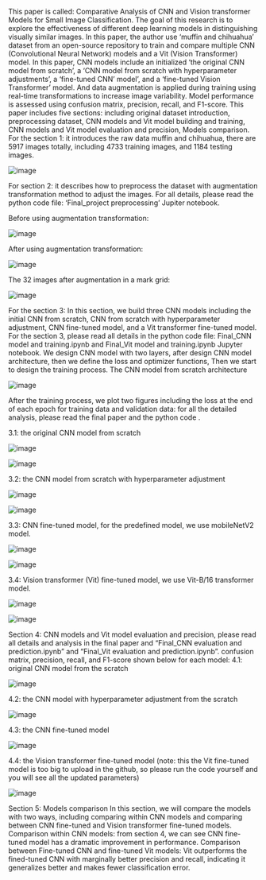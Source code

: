 This paper is called: Comparative Analysis of CNN and Vision transformer Models for Small Image Classification.
The goal of this research is to explore the effectiveness of different deep learning models in distinguishing visually similar images. In this paper, the author use ‘muffin and chihuahua’ dataset from an open-source repository to train and compare multiple CNN (Convolutional Neural Network) models and a Vit (Vision Transformer) model.
In this paper, CNN models include an initialized ‘the original CNN model from scratch’, a ‘CNN model from scratch with hyperparameter adjustments’, a ‘fine-tuned CNN’ model’, and a ‘fine-tuned Vision Transformer’ model. And data augmentation is applied during training using real-time transformations to increase image variability.
Model performance is assessed using confusion matrix, precision, recall, and F1-score. This paper includes five sections: including original dataset introduction, preprocessing dataset, CNN models and Vit model building and training, CNN models and Vit model evaluation and precision, Models comparison. 
For the section 1: it introduces the raw data muffin and chihuahua, there are 5917 images totally, including 4733 training images, and 1184 testing images.


![image](https://github.com/user-attachments/assets/adc71038-7912-41bb-8437-c8454e57597b)

For section 2: it describes how to preprocess the dataset with augmentation transformation method to adjust the images. For all details, please read the python code file: ‘Final_project preprocessing’ Jupiter notebook.

Before using augmentation transformation: 

![image](https://github.com/user-attachments/assets/706e1b8c-3871-4de5-a572-ea77e7fce558)

After using augmentation transformation:

![image](https://github.com/user-attachments/assets/b7b370eb-e6cd-4ced-80ba-4e23a03e39e8)

The 32 images after augmentation in a mark grid: 

![image](https://github.com/user-attachments/assets/ef5bee97-5073-4c6d-9dbd-bef43ab30c91)

For the section 3: 
In this section, we build three CNN models including the initial CNN from scratch, CNN from scratch with hyperparameter adjustment, CNN fine-tuned model, and a Vit transformer fine-tuned model. 
For the section 3, please read all details in the python code file: Final_CNN model and training.ipynb and Final_Vit model and training.ipynb Jupyter notebook. 
We design CNN model with two layers, after design CNN model architecture, then we define the loss and optimizer functions, Then we start to design the training process. 
The CNN model from scratch architecture

![image](https://github.com/user-attachments/assets/5d526947-c9c7-42bb-b95d-e1e712408a67)

After the training process, we plot two figures including the loss at the end of each epoch for training data and validation data: for all the detailed analysis, please read the final paper and the python code . 

3.1: the original CNN model from scratch 

![image](https://github.com/user-attachments/assets/a48e08f5-4936-48f8-9d2a-7aa9410ff5c9)

![image](https://github.com/user-attachments/assets/9ddbcee3-5e9d-48e3-997f-18bdf0c85897)

3.2: the CNN model from scratch with hyperparameter adjustment 

![image](https://github.com/user-attachments/assets/a0202a11-8c81-4aa2-98c5-dbeaeed1cd87)

![image](https://github.com/user-attachments/assets/b2f6e875-abbc-49d9-be5e-249c19643b36)

3.3: CNN fine-tuned model, for the predefined model, we use mobileNetV2 model. 

![image](https://github.com/user-attachments/assets/5b94b84a-94f5-4ee2-ba14-df858e9f495f)

![image](https://github.com/user-attachments/assets/52d1164f-f60a-4138-a392-99cc7814e6d1)

3.4: Vision transformer (Vit) fine-tuned model, we use Vit-B/16 transformer model. 

![image](https://github.com/user-attachments/assets/90f973f0-0529-4791-88c8-e2b1f6315503)

![image](https://github.com/user-attachments/assets/6dba26c7-a5e8-4ee0-a9eb-b064225e345d)

Section 4: CNN models and Vit model evaluation and precision, please read all details and analysis in the final paper and “Final_CNN evaluation and prediction.ipynb” and “Final_Vit evaluation and prediction.ipynb”.
confusion matrix, precision, recall, and F1-score shown below for each model:
4.1: original CNN model from the scratch

![image](https://github.com/user-attachments/assets/cb4ee23b-1f22-48ac-948c-2dd8b0b7ce45)

4.2: the CNN model with hyperparameter adjustment from the scratch

![image](https://github.com/user-attachments/assets/8e18171a-a951-4b1b-9dd4-8f6161915fab)

4.3: the CNN fine-tuned model 

![image](https://github.com/user-attachments/assets/d493a99d-3348-4c89-8717-47444db4f711)

4.4: the Vision transformer fine-tuned model (note: this the Vit fine-tuned model is too big to upload in the github, so please run the code yourself and you will see all the updated parameters)

![image](https://github.com/user-attachments/assets/a8915d56-417d-46be-ae9c-32061c6e20cc)

Section 5:  Models comparison 
In this section, we will compare the models with two ways, including comparing within CNN models and comparing between CNN fine-tuned and Vision transformer fine-tuned models. 
Comparison within CNN models: from section 4, we can see CNN fine-tuned model has a dramatic improvement in performance. 
Comparison between Fine-tuned CNN and fine-tuned Vit models: Vit outperforms the fined-tuned CNN with marginally better precision and recall, indicating it generalizes better and makes fewer classification error. 


















